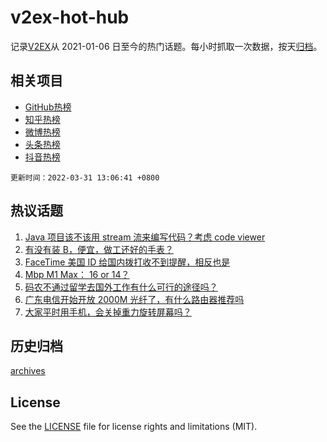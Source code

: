 # v2ex-hot-hub

 记录[V2EX](https://www.v2ex.com/)从 2021-01-06 日至今的热门话题。每小时抓取一次数据，按天[归档](archives)。
 
 ## 相关项目

- [GitHub热榜](https://github.com/snaildev/github-hot-hub)
- [知乎热榜](https://github.com/snaildev/zhihu-hot-hub)
- [微博热榜](https://github.com/snaildev/weibo-hot-hub)
- [头条热榜](https://github.com/snaildev/toutiao-hot-hub)
- [抖音热榜](https://github.com/snaildev/douyin-hot-hub)


 `更新时间：2022-03-31 13:06:41 +0800`

## 热议话题

1. [Java 项目该不该用 stream 流来编写代码？考虑 code viewer](https://www.v2ex.com/t/843929)
1. [有没有装 B，便宜，做工还好的手表？](https://www.v2ex.com/t/844000)
1. [FaceTime 美国 ID 给国内拨打收不到提醒，相反也是](https://www.v2ex.com/t/843858)
1. [Mbp M1 Max： 16 or 14？](https://www.v2ex.com/t/843859)
1. [码农不通过留学去国外工作有什么可行的途径吗？](https://www.v2ex.com/t/843867)
1. [广东电信开始开放 2000M 光纤了，有什么路由器推荐吗](https://www.v2ex.com/t/843991)
1. [大家平时用手机，会关掉重力旋转屏幕吗？](https://www.v2ex.com/t/843845)

## 历史归档

[archives](archives)

## License

See the [LICENSE](LICENSE) file for license rights and limitations (MIT).
